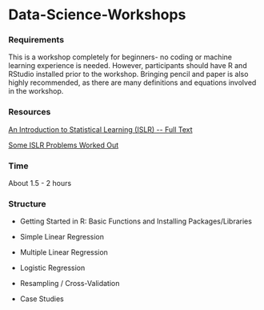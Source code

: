 # Data-Science-Workshops

### Requirements

This is a workshop completely for beginners- no coding or machine learning experience is needed. However, participants should have R and RStudio installed prior to the workshop. Bringing pencil and paper is also highly recommended, as there are many definitions and equations involved in the workshop.

### Resources

<a href="https://www-bcf.usc.edu/~gareth/ISL/">An Introduction to Statistical Learning (ISLR) -- Full Text</a>

<a href="https://github.com/diramputri/Intro-To-Statistical-Learning">Some ISLR Problems Worked Out</a>

### Time

About 1.5 - 2 hours

### Structure

* Getting Started in R: Basic Functions and Installing Packages/Libraries

* Simple Linear Regression

* Multiple Linear Regression

* Logistic Regression

* Resampling / Cross-Validation

* Case Studies

